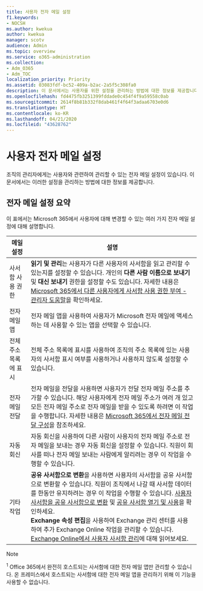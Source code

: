 ```yaml
---
title: 사용자 전자 메일 설정
f1.keywords:
- NOCSH
ms.author: kwekua
author: kwekua
manager: scotv
audience: Admin
ms.topic: overview
ms.service: o365-administration
ms.collection:
- Adm_O365
- Adm_TOC
localization_priority: Priority
ms.assetid: 03083fdf-bc52-409a-b2ac-2a5f5c308fa0
description: 이 문서에서는 사용자를 위한 설정을 관리하는 방법에 대한 정보를 제공합니다.
ms.openlocfilehash: fd4475fb3251399fddade0c454f4f9a59558c0ab
ms.sourcegitcommit: 2614f8b81b332f8dab461f4f64f3adaa6703e0d6
ms.translationtype: HT
ms.contentlocale: ko-KR
ms.lasthandoff: 04/21/2020
ms.locfileid: "43628762"
---
```

# <a name="user-email-settings"></a>사용자 전자 메일 설정

조직의 관리자에게는 사용자와 관련하여 관리할 수 있는 전자 메일 설정이 있습니다. 이 문서에서는 이러한 설정을 관리하는 방법에 대한 정보를 제공합니다.

## <a name="summary-of-email-settings"></a>전자 메일 설정 요약

이 표에서는 Microsoft 365에서 사용자에 대해 변경할 수 있는 여러 가지 전자 메일 설정에 대해 설명합니다.


|메일 설정|설명  |
|---------|---------|
|사서함 사용 권한| **읽기 및 관리**는 사용자가 다른 사용자의 사서함을 읽고 관리할 수 있는지를 설정할 수 있습니다. 개인의 **다른 사람 이름으로 보내기** 및 **대신 보내기** 권한을 설정할 수도 있습니다. 자세한 내용은 [Microsoft 365에서 다른 사용자에게 사서함 사용 권한 부여 - 관리자 도움말](../add-users/give-mailbox-permissions-to-another-user.md)을 확인하세요. |
|전자 메일 앱| 전자 메일 앱을 사용하여 사용자가 Microsoft 전자 메일에 액세스하는 데 사용할 수 있는 앱을 선택할 수 있습니다. |
|전체 주소 목록에 표시| 전체 주소 목록에 표시를 사용하여 조직의 주소 목록에 있는 사용자의 사서함 표시 여부를 사용하거나 사용하지 않도록 설정할 수 있습니다. |
|전자 메일 전달|전자 메일을 전달을 사용하면 사용자가 전달 전자 메일 주소를 추가할 수 있습니다. 해당 사용자에게 전자 메일 주소가 여러 개 있고 모든 전자 메일 주소로 전자 메일을 받을 수 있도록 하려면 이 작업을 수행합니다. 자세한 내용은 [Microsoft 365에서 전자 메일 전달 구성](configure-email-forwarding.md)을 참조하세요.|
|자동 회신|자동 회신을 사용하여 다른 사람이 사용자의 전자 메일 주소로 전자 메일을 보내는 경우 자동 회신을 설정할 수 있습니다. 직원이 회사를 떠나 전자 메일 보내는 사람에게 알리려는 경우 이 작업을 수행할 수 있습니다.|
|기타 작업| **공유 사서함으로 변환**을 사용하면 사용자의 사서함을 공유 사서함으로 변환할 수 있습니다. 직원이 조직에서 나갈 때 사서함 데이터를 한동안 유지하려는 경우 이 작업을 수행할 수 있습니다. [사용자 사서함을 공유 사서함으로 변환](convert-user-mailbox-to-shared-mailbox.md) 및 [공유 사서함 열기 및 사용](https://support.office.com/article/open-and-use-a-shared-mailbox-in-outlook-d94a8e9e-21f1-4240-808b-de9c9c088afd)을 확인하세요.</br>**Exchange 속성 편집**을 사용하여 Exchange 관리 센터를 사용하여 추가 Exchange Online 작업을 관리할 수 있습니다.  [Exchange Online에서 사용자 사서함 관리](https://docs.microsoft.com/exchange/recipients-in-exchange-online/manage-user-mailboxes/manage-user-mailboxes)에 대해 읽어보세요.|

> [!NOTE]
>
> <sup>1</sup> Office 365에서 완전히 호스트되는 사서함에 대한 전자 메일 앱만 관리할 수 있습니다. 온 프레미스에서 호스트되는 사서함에 대한 전자 메일 앱을 관리하기 위해 이 기능을 사용할 수 없습니다.
